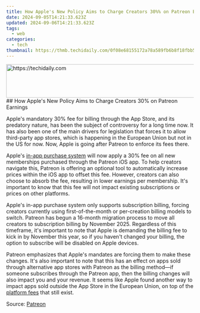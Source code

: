 ```yaml
---
title: How Apple's New Policy Aims to Charge Creators 30%% on Patreon Earnings
date: 2024-09-05T14:21:33.623Z
updated: 2024-09-06T14:21:33.623Z
tags:
  - web
categories:
  - tech
thumbnail: https://thmb.techidaily.com/0f08e68155172a78a589fb6b8f18fbb5a0a1a4069ed8867faff7b1ab4f999000.jpg
---
```


<!-- affiliate ads begin -->
<a href="https://appsumo.8odi.net/c/5597632/2130885/7443" target="_top" id="2130885">
  <img src="//a.impactradius-go.com/display-ad/7443-2130885" border="0" alt="https://techidaily.com" width="600" height="90"/>
</a>
<img height="0" width="0" src="https://appsumo.8odi.net/i/5597632/2130885/7443" style="position:absolute;visibility:hidden;" border="0" />
<!-- affiliate ads end -->
## How Apple's New Policy Aims to Charge Creators 30% on Patreon Earnings

Apple's mandatory 30% fee for billing through the App Store, and its predatory nature, has been the subject of controversy for a long time now. It has also been one of the main drivers for legislation that forces it to allow third-party app stores, which is happening in the European Union but not in the US for now. Now, Apple is going after Patreon to enforce its fees there.

 Apple's [in-app purchase system](https://youtube-help.techidaily.com/in-2024-top-revenue-making-youtube-visionary/) will now apply a 30% fee on all new memberships purchased through the Patreon iOS app. To help creators navigate this, Patreon is offering an optional tool to automatically increase prices within the iOS app to offset this fee. However, creators can also choose to absorb the fee, resulting in lower earnings per membership. It's important to know that this fee will not impact existing subscriptions or prices on other platforms.

 Apple's in-app purchase system only supports subscription billing, forcing creators currently using first-of-the-month or per-creation billing models to switch. Patreon has begun a 16-month migration process to move all creators to subscription billing by November 2025\. Regardless of this timeframe, it's important to note that Apple is demanding the billing fee to kick in by November this year, so if you haven't changed your billing, the option to subscribe will be disabled on Apple devices.

 Patreon emphasizes that Apple's mandates are forcing them to make these changes. It's also important to note that this has an effect on apps sold through alternative app stores with Patreon as the billing method—if someone subscribes through the Patreon app, then the billing changes will also impact you and your revenue. It seems like Apple found another way to impact apps sold outside the App Store in the European Union, on top of the [platform fees](https://www.macrumors.com/2024/08/08/app-store-external-links-european-union/) that still exist.

 Source: [Patreon](https://news.patreon.com/articles/understanding-apple-requirements-for-patreon)

<ins class="adsbygoogle"
     style="display:block"
     data-ad-format="autorelaxed"
     data-ad-client="ca-pub-7571918770474297"
     data-ad-slot="1223367746"></ins>



<ins class="adsbygoogle"
     style="display:block"
     data-ad-client="ca-pub-7571918770474297"
     data-ad-slot="8358498916"
     data-ad-format="auto"
     data-full-width-responsive="true"></ins>


